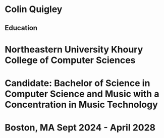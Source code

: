 # Colin Quigley

## Education

# **Northeastern University** Khoury College of Computer Sciences
# Candidate: Bachelor of Science in Computer Science and Music with a Concentration in Music Technology
# Boston, MA Sept 2024 - April 2028